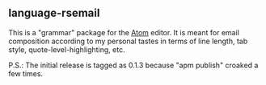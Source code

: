## language-rsemail

This is a "grammar" package for the [Atom](https://atom.io/) editor. It
is meant for email composition according to my personal tastes in
terms of line length, tab style, quote-level-highlighting, etc.

P.S.: The initial release is tagged as 0.1.3 because "apm publish" croaked a few
times.
